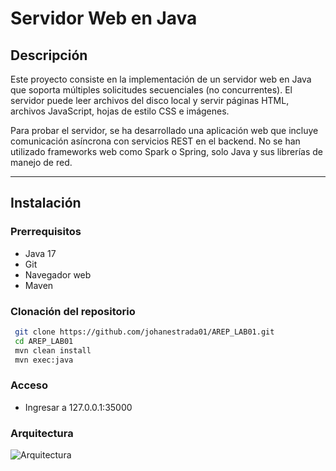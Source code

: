 # Servidor Web en Java

## Descripción

Este proyecto consiste en la implementación de un servidor web en Java que soporta múltiples solicitudes secuenciales (no concurrentes). El servidor puede leer archivos del disco local y servir páginas HTML, archivos JavaScript, hojas de estilo CSS e imágenes.

Para probar el servidor, se ha desarrollado una aplicación web que incluye comunicación asíncrona con servicios REST en el backend. No se han utilizado frameworks web como Spark o Spring, solo Java y sus librerías de manejo de red.

---

## Instalación

### Prerrequisitos
- Java 17
- Git
- Navegador web
- Maven

### Clonación del repositorio
```sh
 git clone https://github.com/johanestrada01/AREP_LAB01.git
 cd AREP_LAB01
 mvn clean install
 mvn exec:java
```

### Acceso
- Ingresar a 127.0.0.1:35000

### Arquitectura
![Arquitectura](https://www.cablenaranja.com/wp-content/uploads/2021/08/Introduccion-Al-HTML-CableNaranja-1.png)
